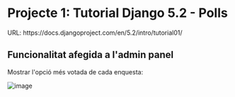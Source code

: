 # Projecte 1: Tutorial Django 5.2 - Polls

<p>URL:</storng> https://docs.djangoproject.com/en/5.2/intro/tutorial01/</p>

## Funcionalitat afegida a l'admin panel

Mostrar l'opció més votada de cada enquesta:

![image](https://github.com/user-attachments/assets/1ed7dbf2-7109-4726-a24e-2e8fc4d6c6d7)
